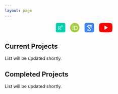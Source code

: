 ```yaml
---
layout: page
---
```


<div align="center">
<a href="https://www.researchgate.net/profile/Muhammad_Afzal118" target="_blank"><img src="/assets/img/researchgate_icon_130843.png" title="Research Gate" alt="Research Gate" height="30"></a> &nbsp;&nbsp; 
<a href="https://orcid.org/0000-0002-1020-4133" target="_blank"><img src="/assets/img/orcid_icon_130865.png" title="ORCID" alt="ORCID" height="30"></a> &nbsp;&nbsp; 
<a href="https://scholar.google.com/citations?user=LiKNUFkAAAAJ&hl=en" target="_blank"><img src="/assets/img/google_scholar_icon_130918.png" title="Google Scholar" alt="Google Scholar" height="30"></a> &nbsp;&nbsp; 
<a href="https://www.youtube.com/channel/UCqt2EdY3PCPcuFkwGH9rIUQ" target="_blank"><img src="/assets/img/Youtube_logo.png" title="YouTube" alt="YouTube" height="30"></a> 
</div>

## Current Projects

List will be updated shortly.


## Completed Projects

List will be updated shortly.
